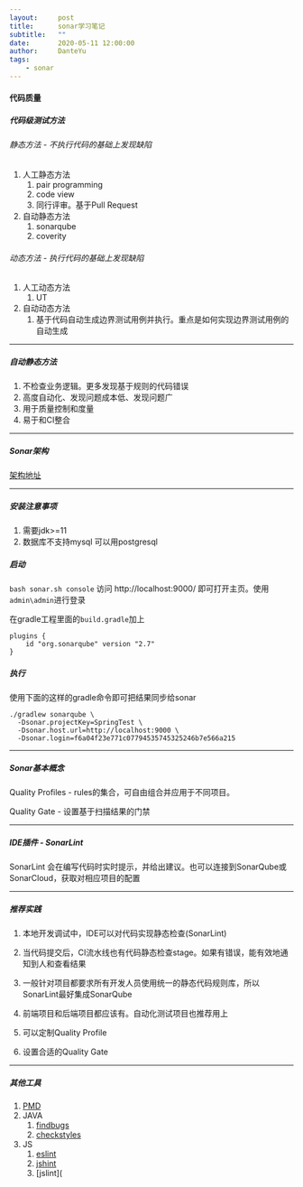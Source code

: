 ```yaml
---
layout:     post
title:      sonar学习笔记
subtitle:   ""
date:       2020-05-11 12:00:00
author:     DanteYu
tags:
    - sonar
---
```

#### 代码质量

##### 代码级测试方法

###### 静态方法 - 不执行代码的基础上发现缺陷

1. 人工静态方法
   1. pair programming
   2. code view
   3. 同行评审。基于Pull Request
2. 自动静态方法
   1. sonarqube
   2. coverity

###### 动态方法 - 执行代码的基础上发现缺陷

1. 人工动态方法
   1. UT
2. 自动动态方法
   1. 基于代码自动生成边界测试用例并执行。重点是如何实现边界测试用例的自动生成

---

##### 自动静态方法

1. 不检查业务逻辑。更多发现基于规则的代码错误
2. 高度自动化、发现问题成本低、发现问题广
3. 用于质量控制和度量
4. 易于和CI整合

---

##### Sonar架构

[架构地址](http://localhost:9000/documentation/architecture/architecture-integration/)

---

##### 安装注意事项

1. 需要jdk>=11
2. 数据库不支持mysql 可以用postgresql

##### 启动

`bash sonar.sh console`   访问 http://localhost:9000/ 即可打开主页。使用`admin\admin`进行登录

在gradle工程里面的`build.gradle`加上

```
plugins {
	id "org.sonarqube" version "2.7"
}
```

##### 执行

使用下面的这样的gradle命令即可把结果同步给sonar

```
./gradlew sonarqube \
  -Dsonar.projectKey=SpringTest \
  -Dsonar.host.url=http://localhost:9000 \
  -Dsonar.login=f6a04f23e771c07794535745325246b7e566a215
```

---

##### Sonar基本概念

Quality Profiles - rules的集合，可自由组合并应用于不同项目。

Quality Gate - 设置基于扫描结果的门禁

---

##### IDE插件 - SonarLint

SonarLint 会在编写代码时实时提示，并给出建议。也可以连接到SonarQube或SonarCloud，获取对相应项目的配置

---

##### 推荐实践

1. 本地开发调试中，IDE可以对代码实现静态检查(SonarLint)

2. 当代码提交后，CI流水线也有代码静态检查stage。如果有错误，能有效地通知到人和查看结果
3. 一般针对项目都要求所有开发人员使用统一的静态代码规则库，所以SonarLint最好集成SonarQube
4. 前端项目和后端项目都应该有。自动化测试项目也推荐用上
5. 可以定制Quality Profile
6. 设置合适的Quality Gate

---

##### 其他工具

1. [PMD](https://pmd.github.io/)
2. JAVA
   1. [findbugs](http://findbugs.sourceforge.net/)
   2. [checkstyles](https://checkstyle.sourceforge.io/)
3. JS
   1. [eslint](https://eslint.org/)
   2. [jshint](https://jshint.com/)
   3. [jslint](
